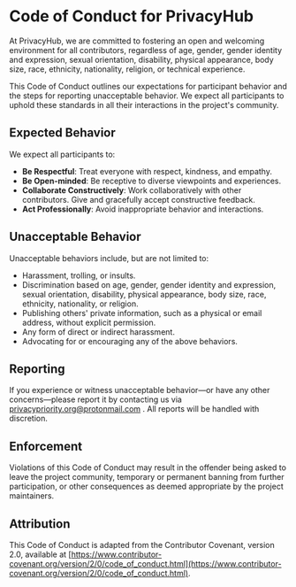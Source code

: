 # Code of Conduct for PrivacyHub



At PrivacyHub, we are committed to fostering an open and welcoming environment for all contributors, regardless of age, gender, gender identity and expression, sexual orientation, disability, physical appearance, body size, race, ethnicity, nationality, religion, or technical experience.

This Code of Conduct outlines our expectations for participant behavior and the steps for reporting unacceptable behavior. We expect all participants to uphold these standards in all their interactions in the project's community.

## Expected Behavior

We expect all participants to:

-   **Be Respectful**: Treat everyone with respect, kindness, and empathy.
-   **Be Open-minded**: Be receptive to diverse viewpoints and experiences.
-   **Collaborate Constructively**: Work collaboratively with other contributors. Give and gracefully accept constructive feedback.
-   **Act Professionally**: Avoid inappropriate behavior and interactions.

## Unacceptable Behavior

Unacceptable behaviors include, but are not limited to:

-   Harassment, trolling, or insults.
-   Discrimination based on age, gender, gender identity and expression, sexual orientation, disability, physical appearance, body size, race, ethnicity, nationality, or religion.
-   Publishing others' private information, such as a physical or email address, without explicit permission.
-   Any form of direct or indirect harassment.
-   Advocating for or encouraging any of the above behaviors.

## Reporting

If you experience or witness unacceptable behavior—or have any other concerns—please report it by contacting us via privacypriority.org@protonmail.com . All reports will be handled with discretion.

## Enforcement

Violations of this Code of Conduct may result in the offender being asked to leave the project community, temporary or permanent banning from further participation, or other consequences as deemed appropriate by the project maintainers.

## Attribution

This Code of Conduct is adapted from the Contributor Covenant, version 2.0, available at [https://www.contributor-covenant.org/version/2/0/code_of_conduct.html](https://www.contributor-covenant.org/version/2/0/code_of_conduct.html).
